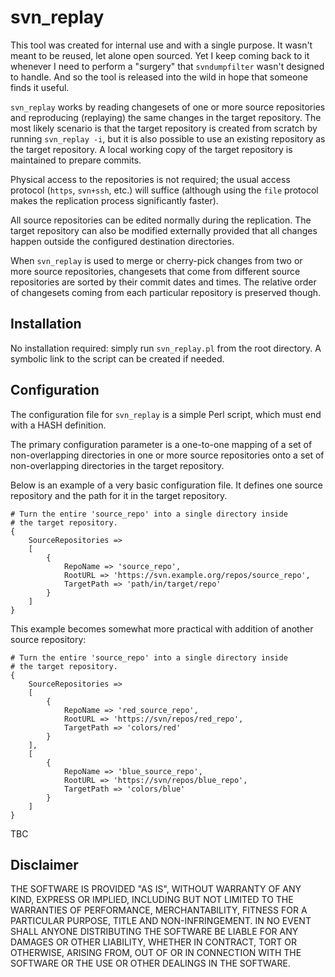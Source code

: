 svn_replay
==========

This tool was created for internal use and with a single purpose.
It wasn't meant to be reused, let alone open sourced.
Yet I keep coming back to it whenever I need to perform a "surgery"
that `svndumpfilter` wasn't designed to handle. And so the tool is
released into the wild in hope that someone finds it useful.

`svn_replay` works by reading changesets of one or more source
repositories and reproducing (replaying) the same changes in the
target repository. The most likely scenario is that the target
repository is created from scratch by running `svn_replay -i`, but
it is also possible to use an existing repository as the target
repository. A local working copy of the target repository is
maintained to prepare commits.

Physical access to the repositories is not required; the usual
access protocol (`https`, `svn+ssh`, etc.) will suffice (although
using the `file` protocol makes the replication process
significantly faster).

All source repositories can be edited normally during the
replication. The target repository can also be modified externally
provided that all changes happen outside the configured
destination directories.

When `svn_replay` is used to merge or cherry-pick changes from two
or more source repositories, changesets that come from different
source repositories are sorted by their commit dates and times.
The relative order of changesets coming from each particular
repository is preserved though.

Installation
------------

No installation required: simply run `svn_replay.pl` from the root
directory. A symbolic link to the script can be created if needed.

Configuration
-------------

The configuration file for `svn_replay` is a simple Perl script,
which must end with a HASH definition.

The primary configuration parameter is a one-to-one mapping of a
set of non-overlapping directories in one or more source
repositories onto a set of non-overlapping directories in the
target repository.

Below is an example of a very basic configuration file.  It defines
one source repository and the path for it in the target repository.

    # Turn the entire 'source_repo' into a single directory inside
    # the target repository.
    {
        SourceRepositories =>
        [
            {
                RepoName => 'source_repo',
                RootURL => 'https://svn.example.org/repos/source_repo',
                TargetPath => 'path/in/target/repo'
            }
        ]
    }

This example becomes somewhat more practical with addition of
another source repository:

    # Turn the entire 'source_repo' into a single directory inside
    # the target repository.
    {
        SourceRepositories =>
        [
            {
                RepoName => 'red_source_repo',
                RootURL => 'https://svn/repos/red_repo',
                TargetPath => 'colors/red'
            }
        ],
        [
            {
                RepoName => 'blue_source_repo',
                RootURL => 'https://svn/repos/blue_repo',
                TargetPath => 'colors/blue'
            }
        ]
    }

TBC

Disclaimer
----------

THE SOFTWARE IS PROVIDED "AS IS", WITHOUT WARRANTY OF ANY KIND,
EXPRESS OR IMPLIED, INCLUDING BUT NOT LIMITED TO THE WARRANTIES
OF PERFORMANCE, MERCHANTABILITY, FITNESS FOR A PARTICULAR PURPOSE,
TITLE AND NON-INFRINGEMENT.  IN NO EVENT SHALL ANYONE DISTRIBUTING
THE SOFTWARE BE LIABLE FOR ANY DAMAGES OR OTHER LIABILITY, WHETHER
IN CONTRACT, TORT OR OTHERWISE, ARISING FROM, OUT OF OR IN
CONNECTION WITH THE SOFTWARE OR THE USE OR OTHER DEALINGS IN THE
SOFTWARE.
